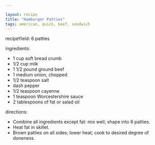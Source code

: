 ```yaml
---

layout: recipe
title: "Hamburger Patties"
tags: american, quick, beef, sandwich
---
```


recipeYield: 6 patties

ingredients:
- 1 cup soft bread crumb
- 1/2 cup milk
- 1 1/2 pound ground beef
- 1 medium onion, chopped
- 1/2 teaspoon salt
- dash pepper
- 1/2 teaspoon cayenne
- 1 teaspoon Worcestershire sauce
- 2 tablespoons of fat or salad oil

directions:
- Combine all ingredients except fat: mix well; shape into 6 patties.
- Heat fat in skillet.
- Brown patties on all sides; lower heat; cook to desired degree of doneness.
